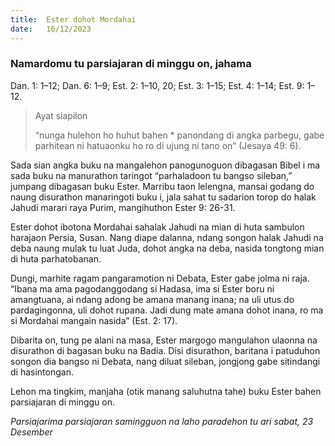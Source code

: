 ```yaml
---
title:  Ester dohot Mordahai
date:   16/12/2023
---
```


### Namardomu tu parsiajaran di minggu on, jahama
Dan. 1: 1–12; Dan. 6: 1–9; Est. 2: 1–10, 20; Est. 3: 1–15; Est. 4: 1–14; Est. 9: 1–12.

> <p>Ayat siapilon</p>
> “nunga hulehon ho huhut bahen * panondang di angka parbegu, gabe parhitean ni hatuaonku ho ro di ujung ni tano on” (Jesaya 49: 6).

Sada sian angka buku na mangalehon panogunoguon dibagasan Bibel i ma sada buku na manurathon taringot “parhaladoon tu bangso sileban,” jumpang dibagasan buku Ester. Marribu taon lelengna, mansai godang do naung disurathon manaringoti buku i, jala sahat tu sadarion torop do halak Jahudi marari raya Purim, mangihuthon Ester 9: 26-31.

Ester dohot ibotona Mordahai sahalak Jahudi na mian di huta sambulon harajaon Persia, Susan. Nang diape dalanna, ndang songon halak Jahudi na deba naung mulak tu luat Juda, dohot angka na deba, nasida tongtong mian di huta parhatobanan.

Dungi, marhite ragam pangaramotion ni Debata, Ester gabe jolma ni raja. “Ibana ma ama pagodanggodang si Hadasa, ima si Ester boru ni amangtuana, ai ndang adong be amana manang inana; na uli utus do pardagingonna, uli dohot rupana. Jadi dung mate amana dohot inana, ro ma si Mordahai mangain nasida” (Est. 2: 17).

Dibarita on, tung pe alani na masa, Ester margogo mangulahon ulaonna na disurathon di bagasan buku na Badia. Disi disurathon, baritana i patuduhon songon dia bangso ni Debata, nang diluat sileban, jongjong gabe sitindangi di hasintongan.

Lehon ma tingkim, manjaha (otik manang saluhutna tahe) buku Ester bahen parsiajaran di minggu on.

_Parsiajarima parsiajaran samingguon na laho paradehon tu ari sabat, 23 Desember_
